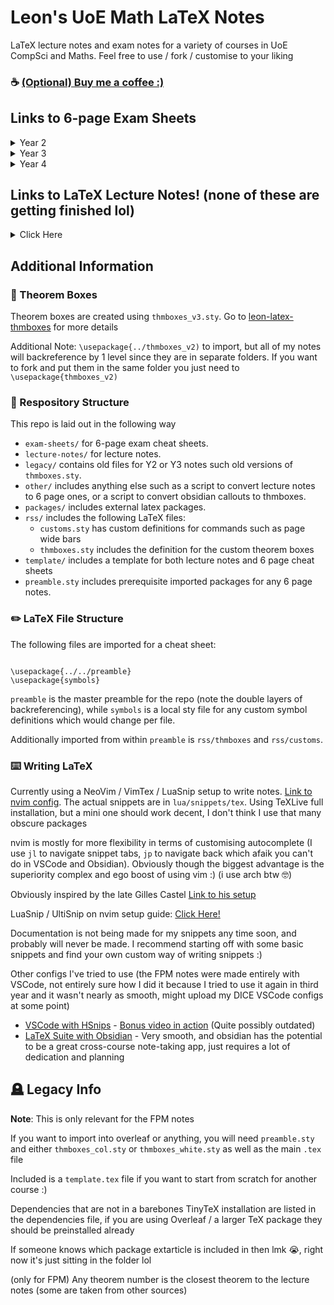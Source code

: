 # Leon's UoE Math LaTeX Notes

LaTeX lecture notes and exam notes for a variety of courses in UoE CompSci and Maths. Feel free to use / fork / customise to your liking

### :coffee: [(Optional) Buy me a coffee :)](https://ko-fi.com/leon024)

## Links to 6-page Exam Sheets

<details>
<summary>Year 2</summary>
<b>Fundamentals of Pure Mathematics</b> - <a href="exam-sheets/FPM/notes_colour.pdf">click here!</a>
</details>

<details>
    <summary>Year 3</summary>
    <ul>
        <li> <b>Honours Algebra</b> - <a href="exam-sheets/algebra-6p/algebra-6p.pdf">click here!</a> </li>
        <li> <b>Honours Analysis</b> - <a href="exam-sheets/analysis-6p/analysis-6p.pdf">click here!</a> <i>(without examples - basically 5 pages)</i> </li> 
        <li> <b>Honours Analysis</b> - <a href="exam-sheets/analysis-6p/analysis-6p-no-examples.pdf">click here!</a> <i>*(without examples or applications - 5 and a bit pages)*</i> </li>
        <li> <b>Metric Spaces</b> - <a href="exam-sheets/metric-6p/metric-6p.pdf">click here!</a> </li>
        <li> <b>Honours Algebra</b> everything - <a href="exam-sheets/algebra-10p/algebra-10p.pdf">click here!</a> <i>*(10 pages)*</i> </li>
        <li> <b>Geometry</b> - <a href="exam-sheets/Geometry/geometry_notes.pdf">click here!</a> <i>(they are terrible tho)</i> </li>
        <li> <b>Introduction to Theoretical CS</b> - <a href="exam-sheets/ITCS/itcs_notes.pdf">click here!</a> <i>(Adapted from Chris Dalziel's LaTeX notes)</i> </li>
    </ul>
</details>

<details>
    <summary>Year 4</summary>
    <ul>
        <li> <b>General Topology</b> - <a href="exam-sheets/gentop-6p/gentop-6p.pdf">click here!</a> </li>
        <li> <b>Group Theory</b> - <a href="exam-sheets/group-theory-6p/group-theory-6p.pdf">click here!</a> </li>
        <li> <b>Algebraic Topology</b> - <a href="exam-sheets/algtop-6p/algtop-6p.pdf">click here!</a> </li>
        <li> <b>Galois Theory</b> - <a href="exam-sheets/galois-6p/galois-6p.pdf">click here!</a> </li>
    </ul>
</details>


## Links to LaTeX Lecture Notes! (none of these are getting finished lol)
<details>
    <summary>Click Here</summary>
    <ul>
        <li> <b>Honours Algebra</b> (WIP) - <a href="algebra/algebra-notes.pdf">click here!</a></li>
        <li> <b>Metric Spaces</b> (WIP) - <a href="Metric%20Spaces/metric-notes.pdf">click here!</a></li>
        <li> <b>Foundations of Natural Language Processing</b> (BIG WIP) - <a href="FNLP/fnlp-notes.pdf">click here!</a></li>
    </ul>
    these probably also don't compile properly as well because I changed the file structure a while back and never updated them.
</details>


## Additional Information

### 🎁 Theorem Boxes

Theorem boxes are created using `thmboxes_v3.sty`. Go to [leon-latex-thmboxes](https://github.com/leon0241/leon-latex-thmboxes) for more details

Additional Note: `\usepackage{../thmboxes_v2)` to import, but all of my notes will backreference by 1 level since they are in separate folders. If you want to fork and put them in the same folder you just need to `\usepackage{thmboxes_v2)`

### 📁 Respository Structure
This repo is laid out in the following way
- `exam-sheets/` for 6-page exam cheat sheets. 
- `lecture-notes/` for lecture notes. 
- `legacy/` contains old files for Y2 or Y3 notes such old versions of `thmboxes.sty`.
- `other/` includes anything else such as a script to convert lecture notes to 6 page ones, or a script to convert obsidian callouts to thmboxes.
- `packages/` includes external latex packages.
- `rss/` includes the following LaTeX files:
    - `customs.sty` has custom definitions for commands such as page wide bars
    - `thmboxes.sty` includes the definition for the custom theorem boxes
- `template/` includes a template for both lecture notes and 6 page cheat sheets
- `preamble.sty` includes prerequisite imported packages for any 6 page notes.

### ✏️ LaTeX File Structure
The following files are imported for a cheat sheet:

```

\usepackage{../../preamble}
\usepackage{symbols}
```

`preamble` is the master preamble for the repo (note the double layers of backreferencing), while `symbols` is a local sty file for any custom symbol definitions which would change per file. 

Additionally imported from within `preamble` is `rss/thmboxes` and `rss/customs`.

### ⌨️ Writing LaTeX

Currently using a NeoVim / VimTex / LuaSnip setup to write notes. [Link to nvim config](https://github.com/leon0241/nvim-leon). The actual snippets are in `lua/snippets/tex`. Using TeXLive full installation, but a mini one should work decent, I don't think I use that many obscure packages

nvim is mostly for more flexibility in terms of customising autocomplete (I use `jl` to navigate snippet tabs, `jp` to navigate back which afaik you can't do in VSCode and Obsidian). Obviously though the biggest advantage is the superiority complex and ego boost of using vim :) (i use arch btw 🤓)

Obviously inspired by the late Gilles Castel [Link to his setup](https://castel.dev/)

LuaSnip / UltiSnip on nvim setup guide: [Click Here!](https://ejmastnak.com/tutorials/vim-latex/intro/)

Documentation is not being made for my snippets any time soon, and probably will never be made. I recommend starting off with some basic snippets and find your own custom way of writing snippets :)

Other configs I've tried to use (the FPM notes were made entirely with VSCode, not entirely sure how I did it because I tried to use it again in third year and it wasn't nearly as smooth, might upload my DICE VSCode configs at some point)

- [VSCode with HSnips](https://github.com/leon0241/leon-latex-vscode-hsnip) - [Bonus video in action](https://youtu.be/LiLjxrPmJKo) (Quite possibly outdated)
- [LaTeX Suite with Obsidian](https://github.com/leon0241/latex-suite-config) - Very smooth, and obsidian has the potential to be a great cross-course note-taking app, just requires a lot of dedication and planning


## 🪦 Legacy Info

**Note**: This is only relevant for the FPM notes

If you want to import into overleaf or anything, you will need `preamble.sty` and either `thmboxes_col.sty` or `thmboxes_white.sty` as well as the main `.tex` file

Included is a `template.tex` file if you want to start from scratch for another course :)

Dependencies that are not in a barebones TinyTeX installation are listed in the dependencies file, if you are using Overleaf / a larger TeX package they should be preinstalled already

If someone knows which package extarticle is included in then lmk :sob:, right now it's just sitting in the folder lol

(only for FPM) Any theorem number is the closest theorem to the lecture notes (some are taken from other sources)
